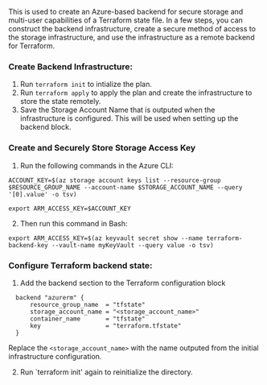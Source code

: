 This is used to create an Azure-based backend for secure storage and multi-user capabilities of a Terraform state file.
In a few steps, you can construct the backend infrastructure, create a secure method of access to the storage infrastructure, and use the infrastructure as a remote backend for Terraform.

### Create Backend Infrastructure:

1. Run `terraform init` to intialize the plan.
2. Run `terraform apply` to apply the plan and create the infrastructure to store the state remotely.
3. Save the Storage Account Name that is outputed when the infrastructure is configured. This will be used when setting up the backend block.


### Create and Securely Store Storage Access Key
1. Run the following commands in the Azure CLI:

```
ACCOUNT_KEY=$(az storage account keys list --resource-group $RESOURCE_GROUP_NAME --account-name $STORAGE_ACCOUNT_NAME --query '[0].value' -o tsv)

export ARM_ACCESS_KEY=$ACCOUNT_KEY
```

2. Then run this command in Bash:

```
export ARM_ACCESS_KEY=$(az keyvault secret show --name terraform-backend-key --vault-name myKeyVault --query value -o tsv)
```

### Configure Terraform backend state: 
1. Add the backend section to the Terraform configuration block

```
  backend "azurerm" {
      resource_group_name  = "tfstate"
      storage_account_name = "<storage_account_name>"
      container_name       = "tfstate"
      key                  = "terraform.tfstate"
  }
```
Replace the `<storage_account_name>` with the name outputed from the initial infrastructure configuration.

2. Run `terraform init' again to reinitialize the directory.
